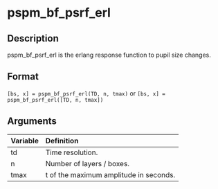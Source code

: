 # pspm_bf_psrf_erl
## Description
pspm_bf_psrf_erl is the erlang response function to pupil size changes.

## Format
`[bs, x] = pspm_bf_psrf_erl(TD, n, tmax)` or
`[bs, x] = pspm_bf_psrf_erl([TD, n, tmax])`

## Arguments
| Variable | Definition |
|:--|:--|
| td | Time resolution. |
| n | Number of layers / boxes. |
| tmax | t of the maximum amplitude in seconds. |

